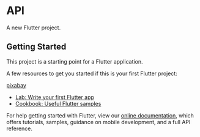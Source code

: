 # API

A new Flutter project.

## Getting Started
This project is a starting point for a Flutter application.

A few resources to get you started if this is your first Flutter project:

[pixabay](https://pixabay.com)

- [Lab: Write your first Flutter app](https://flutter.dev/docs/get-started/codelab)
- [Cookbook: Useful Flutter samples](https://flutter.dev/docs/cookbook)

For help getting started with Flutter, view our
[online documentation](https://flutter.dev/docs), which offers tutorials,
samples, guidance on mobile development, and a full API reference.

